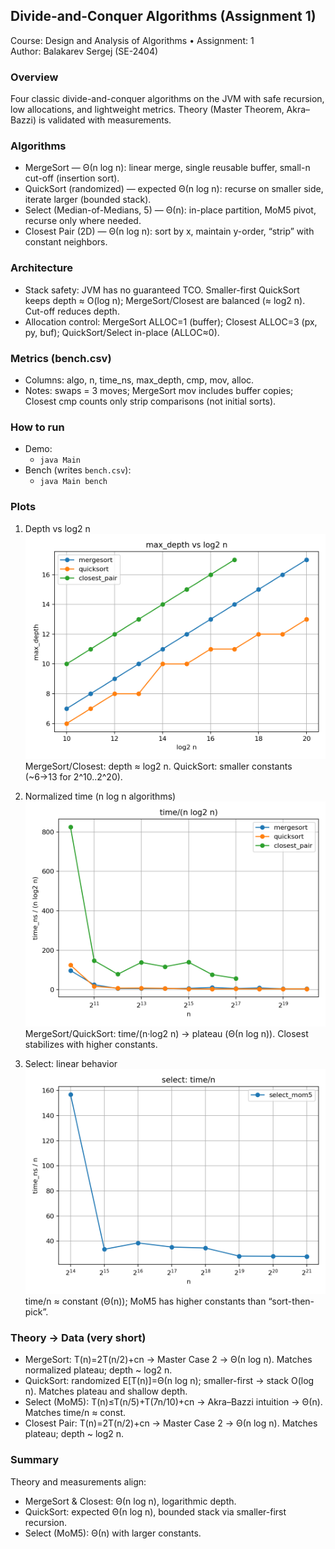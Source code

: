 ## Divide-and-Conquer Algorithms (Assignment 1)
Course: Design and Analysis of Algorithms • Assignment: 1  
Author: Balakarev Sergej (SE-2404)

### Overview
Four classic divide-and-conquer algorithms on the JVM with safe recursion, low allocations, and lightweight metrics. Theory (Master Theorem, Akra–Bazzi) is validated with measurements.

### Algorithms
- MergeSort — Θ(n log n): linear merge, single reusable buffer, small-n cut-off (insertion sort).
- QuickSort (randomized) — expected Θ(n log n): recurse on smaller side, iterate larger (bounded stack).
- Select (Median-of-Medians, 5) — Θ(n): in-place partition, MoM5 pivot, recurse only where needed.
- Closest Pair (2D) — Θ(n log n): sort by x, maintain y-order, “strip” with constant neighbors.

### Architecture
- Stack safety: JVM has no guaranteed TCO. Smaller-first QuickSort keeps depth ≈ O(log n); MergeSort/Closest are balanced (≈ log2 n). Cut-off reduces depth.
- Allocation control: MergeSort ALLOC=1 (buffer); Closest ALLOC=3 (px, py, buf); QuickSort/Select in-place (ALLOC≈0).

### Metrics (bench.csv)
- Columns: algo, n, time_ns, max_depth, cmp, mov, alloc.
- Notes: swaps = 3 moves; MergeSort mov includes buffer copies; Closest cmp counts only strip comparisons (not initial sorts).

### How to run
- Demo:
    - `java Main`
- Bench (writes `bench.csv`):
    - `java Main bench`

### Plots
1) Depth vs log2 n  
   ![depth](plots/depth.png)  
   MergeSort/Closest: depth ≈ log2 n. QuickSort: smaller constants (~6→13 for 2^10..2^20).

2) Normalized time (n log n algorithms)  
   ![nlogn](plots/nlogn_norm.png)  
   MergeSort/QuickSort: time/(n·log2 n) → plateau (Θ(n log n)). Closest stabilizes with higher constants.

3) Select: linear behavior  
   ![select](plots/select_norm.png)  
   time/n ≈ constant (Θ(n)); MoM5 has higher constants than “sort-then-pick”.

### Theory → Data (very short)
- MergeSort: T(n)=2T(n/2)+cn → Master Case 2 → Θ(n log n). Matches normalized plateau; depth ~ log2 n.
- QuickSort: randomized E[T(n)]=Θ(n log n); smaller-first → stack O(log n). Matches plateau and shallow depth.
- Select (MoM5): T(n)≤T(n/5)+T(7n/10)+cn → Akra–Bazzi intuition → Θ(n). Matches time/n ≈ const.
- Closest Pair: T(n)=2T(n/2)+cn → Master Case 2 → Θ(n log n). Matches plateau; depth ~ log2 n.

### Summary
Theory and measurements align:
- MergeSort & Closest: Θ(n log n), logarithmic depth.
- QuickSort: expected Θ(n log n), bounded stack via smaller-first recursion.
- Select (MoM5): Θ(n) with larger constants.
